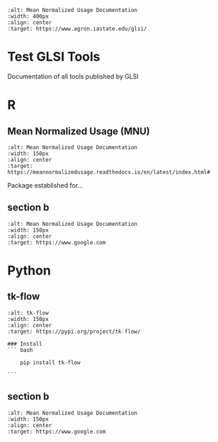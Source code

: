 ```{image} _static/GLSI_Logo_w_text.png
:alt: Mean Normalized Usage Documentation
:width: 400px
:align: center
:target: https://www.agron.iastate.edu/glsi/
```

# Test GLSI Tools

Documentation of all tools published by GLSI

# R

## Mean Normalized Usage (MNU)


```{image} images/GLSI_Logo_blue_r.png
:alt: Mean Normalized Usage Documentation
:width: 150px
:align: center
:target: https://meannormalizedusage.readthedocs.io/en/latest/index.html#
```

Package established for...


## section b

```{image} images/GLSI_Logo_dk_green_r.png
:alt: Mean Normalized Usage Documentation
:width: 150px
:align: center
:target: https://www.google.com
```


# Python


## tk-flow

```{image} images/GLSI_Logo_blue_python.png
:alt: tk-flow
:width: 150px
:align: center
:target: https://pypi.org/project/tk-flow/
```
    ### Install
    ``` bash

        pip install tk-flow

    ```

## section b


```{image} images/GLSI_Logo_dk_green_python.png
:alt: Mean Normalized Usage Documentation
:width: 150px
:align: center
:target: https://www.google.com
```
